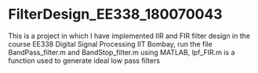 # FilterDesign_EE338_180070043
This is a project in which I have implemented IIR and FIR filter design in the course EE338 Digital Signal Processing IIT Bombay,
run the file BandPass_filter.m and BandStop_filter.m using MATLAB, 
lpf_FIR.m is a function used to generate ideal low pass filters
